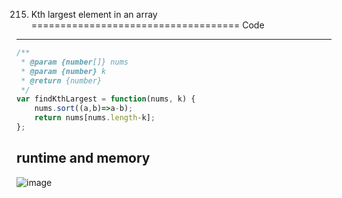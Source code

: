 215. Kth largest element in an array
====================================
Code
----
```javascript
/**
 * @param {number[]} nums
 * @param {number} k
 * @return {number}
 */
var findKthLargest = function(nums, k) {
    nums.sort((a,b)=>a-b);
    return nums[nums.length-k];
};
```
runtime and memory
------------------
![image]()
